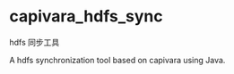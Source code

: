 capivara_hdfs_sync
==================

hdfs 同步工具

A hdfs synchronization tool based on capivara using Java.
